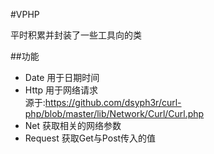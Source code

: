 #VPHP

平时积累并封装了一些工具向的类

##功能

  * Date 用于日期时间
  * Http 用于网络请求
  <br>源于:https://github.com/dsyph3r/curl-php/blob/master/lib/Network/Curl/Curl.php
  * Net  获取相关的网络参数
  * Request 获取Get与Post传入的值

